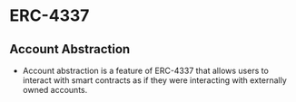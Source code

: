 # ERC-4337

## Account Abstraction
  - Account abstraction is a feature of ERC-4337 that allows users to interact with smart contracts as if they were interacting with externally owned accounts.

